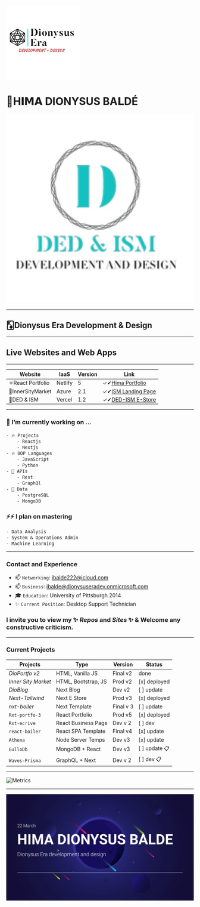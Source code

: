 
![Ded](/DedLogo.png) 

# 👑H𝐈𝗠𝗔 DIONYSUS BA𝗟DÉ

<img src="/DedIsm.png" width=800>

___

## 🃎Dionysus Era Development & Design

___

## Live Websites and Web Apps
___
| Website     | IaaS       | Version       | Link |
| ---------------- | ---------- | ------------ | ----- |
| ⚛️React Portfolio | Netlify | 5 | ✓✔︎[Hima Portfolio](https://himabalde.netlify.com) |
| 🔭InnerSityMarket | Azure | 2.1  | ✓✔︎[ISM Landing Page](https://happy-ocean-0d2a3c60f.azurestaticapps.net) |
| 🏁DED & ISM | Vercel | 1.2 | ✓✔︎[DED-ISM E-Store](https://ism-ded.vercel.app/) |
___

### 💬 I’m currently working on ...

	- 🔥 Projects
	 	- Reactjs
	 	- Nextjs
	- 🔥 OOP Languages
		- JavaScript
		- Python
	- 💫 APIs
		- Rest
		- GraphQl
	- 💫 Data
		- PostgreSQL
		- MongoDB

### ⚡️⚡️ I plan on mastering

	- Data Analysis
	- System & Operations Admin
	- Machine Learning
___

### Contact and Experience

- 📫 `Networking`: ibalde222@icloud.com 
- 📫 `Business`: ibalde@dionysuseradev.onmicrosoft.com
- 🎓 `Education`: University of Pittsburgh 2014
- ✨ `Current Position`: Desktop Support Technician

### I invite you to view my ✨ _Repos_ and _Sites_ ✨ & Welcome any constructive criticism.

___

### Current Projects

| Projects            | Type                       | Version         | Status      |
| ------------------- | -------------------------- | ------------- | ------------- |
| _DioPortfo v2_     | HTML, Vanilla JS  | Final v2     | done |
| _Inner Sity Market_ | HTML, Bootstrap, JS  | Prod v2     | [x] deployed |
| _DioBlog_           |  Next  Blog       | Dev v2    | [ ] update |
| _Next-Tailwind_         |  Next E Store | Prod v3     | [x] deployed  |
| _nxt-boiler_     | Next Template      | Final v 3     | [ ] update  |
| `Rxt-portfo-3`     | React Portfolio       |  Prod v5     | [x] deployed  |
| `Rxt-ecrive`     | React Business Page      | Dev v 2     | [ ] dev  |
| `react-boiler`     | React SPA Template      | Final v4     | [x] update  |
| `Athena` | Node Server Temps  | Dev v3    | [x] update |
| `GulloDb` | MongoDB + React  | Dev v3    | [ ] update 📋 |
| `Waves-Prisma`  |  GraphQL + Next  | Dev v 2  | [ ] dev 📋 |

___

![Metrics](https://metrics.lecoq.io/bahim22?template=classic&base.hireable=true&repositories=20&repositories.batch=20&languages=1&isocalendar=1&activity=1&notable=1&lines=1&introduction=1&repositories=1&followup=1&base.indepth=false&base.hireable=true&repositories=20&repositories.batch=20&repositories.forks=false&repositories.affiliations=owner&isocalendar.duration=half-year&languages.ignored=css&languages.limit=8&languages.threshold=0%25&languages.other=true&languages.colors=github&languages.sections=most-used&languages.indepth=false&languages.analysis.timeout=15&languages.categories=markup%2C%20programming&languages.recent.categories=markup%2C%20programming&languages.recent.load=300&languages.recent.days=14&followup.sections=repositories&followup.indepth=false&activity.limit=5&activity.load=300&activity.days=14&activity.visibility=all&activity.timestamps=false&activity.filter=all&notable.from=organization&notable.repositories=false&notable.indepth=false&notable.types=commit&introduction.title=true&config.timezone=America%2FNew_York)

___

![Ded](/himacard.png)
